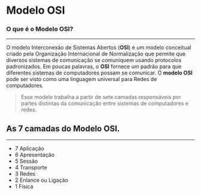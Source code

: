 # Modelo OSI

### O que é o Modelo OSI?
---
O modelo Interconexão de Sistemas Abertos
(**OSI**) é um modelo conceitual criado pela
Organização Internacional de Normalização que
permite que diversos sistemas de comunicação
se comuniquem usando protocolos
padronizados. Em poucas palavras, o **OSI**
fornece um padrão para que diferentes
sistemas de computadores possam se
comunicar.
O **modelo OSI** pode ser visto como uma
linguagem universal para Redes de
computadores. 

>  Esse modelo trabalha a partir de sete camadas responsáveis por partes distintas da comunicação entre sistemas de computadores e redes.

## As 7 camadas do Modelo OSI.
---
 * 7 Aplicação
 * 6 Apresentação
 * 5 Sessão
 * 4 Transporte
 * 3 Redes
 * 2 Enlance ou Ligação 
 * 1 Física


